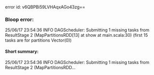 error id: v6QBPBi59LVHAqxAGo43zg==
### Bloop error:

25/06/17 23:54:36 INFO DAGScheduler: Submitting 1 missing tasks from ResultStage 2 (MapPartitionsRDD[13] at show at main.scala:30) (first 15 tasks are for partitions Vector(0))
#### Short summary: 

25/06/17 23:54:36 INFO DAGScheduler: Submitting 1 missing tasks from ResultStage 2 (MapPartitionsRDD...